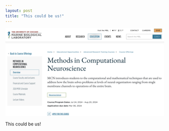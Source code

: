 ```yaml
---
layout: post
title: "This could be us!"
---
```


![Just a screenshot](/assets/images/screenshot-example.png)

This could be us! 
